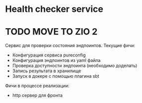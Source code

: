 # Health checker service

# TODO MOVE TO ZIO 2

Сервис для проверки состояния эндпоинтов. 
Текущие фичи:
 - Конфигурация сервиса pureconfig
 - Конфигурация эндпоинтов из yaml файла
 - Проверка доступности эндпоинта (необходимо доделать)
 - Запись результата в хранилище
 - Запуск в докере с помощью плагина sbt 

Фичи в процессе реализации:
 - http сервер для фронта
